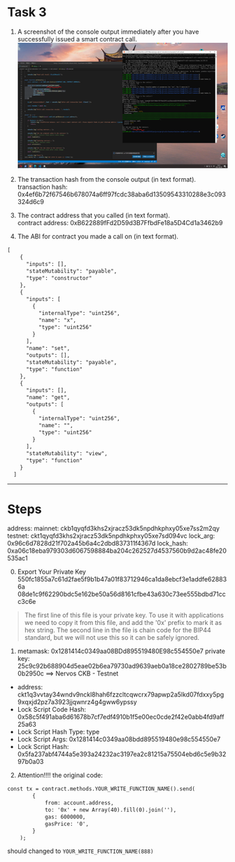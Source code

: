 Task 3
===
1. A screenshot of the console output immediately after you have successfully issued a smart contract call.
![](calling-contract.png)

2. The transaction hash from the console output (in text format).  
transaction hash: 0x4ef6b72f67546b678074a6ff97fcdc38aba6d13509543310288e3c093324d6c9

3. The contract address that you called (in text format).  
contract address: 0xB622889fFd2D59d3B7FfbdFe18a5D4Cd1a3462b9

4. The ABI for contract you made a call on (in text format).
```
[
    {
      "inputs": [],
      "stateMutability": "payable",
      "type": "constructor"
    },
    {
      "inputs": [
        {
          "internalType": "uint256",
          "name": "x",
          "type": "uint256"
        }
      ],
      "name": "set",
      "outputs": [],
      "stateMutability": "payable",
      "type": "function"
    },
    {
      "inputs": [],
      "name": "get",
      "outputs": [
        {
          "internalType": "uint256",
          "name": "",
          "type": "uint256"
        }
      ],
      "stateMutability": "view",
      "type": "function"
    }
  ]
```


---

Steps
===

address:
  mainnet: ckb1qyqfd3khs2xjracz53dk5npdhkphxy05xe7ss2m2qy
  testnet: ckt1qyqfd3khs2xjracz53dk5npdhkphxy05xe7sd094vc
lock_arg: 0x96c6d7828d21f702a45b6a4c2dbd837311f4367d
lock_hash: 0xa06c18eba979303d6067598884ba204c262527d4537560b9d2ac48fe20535ac1

0. Export Your Private Key
550fc1855a7c61d2fae5f9b1b47a01f83712946ca1da8ebcf3e1addfe628836a
08de1c9f62290bdc5e162be50a56d8161cfbe43a630c73ee555bdbd71ccc3c6e

> The first line of this file is your private key. To use it with applications we need to copy it from this file, and add the '0x' prefix to mark it as hex string.
> The second line in the file is chain code for the BIP44 standard, but we will not use this so it can be safely ignored.

1. metamask: 0x1281414c0349aa08BDd895519480E98c554550e7
private key: 25c9c92b688904d5eae02b6ea79730ad9639aeb0a18ce2802789be53b0b2950c
==> Nervos CKB - Testnet
* address: ckt1q3vvtay34wndv9nckl8hah6fzzcltcqwcrx79apwp2a5lkd07fdxxy5pg9xqxjd2pz7a3923jjqwnrz4g4gww6ypssy
* Lock Script Code Hash: 0x58c5f491aba6d61678b7cf7edf4910b1f5e00ec0cde2f42e0abb4fd9aff25a63
* Lock Script Hash Type: type
* Lock Script Args: 0x1281414c0349aa08bdd895519480e98c554550e7
* Lock Script Hash: 0x5fa237abf4744a5e393a24232ac3197ea2c81215a75504ebd6c5e9b3297b0a03

2. Attention!!!!
the original code: 
```
const tx = contract.methods.YOUR_WRITE_FUNCTION_NAME().send(
        {
            from: account.address,
            to: '0x' + new Array(40).fill(0).join(''),
            gas: 6000000,
            gasPrice: '0',
        }
    );
```

should changed to `YOUR_WRITE_FUNCTION_NAME(888)`